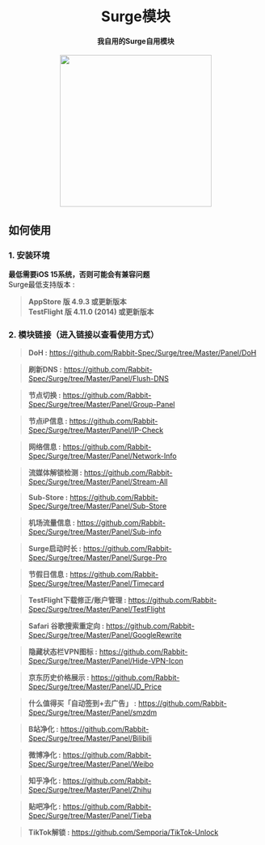 <h1 align="center">Surge模块</h1>

<h4 align="center">我自用的Surge自用模块 </h4>

<p align="center">
<img src="https://raw.githubusercontent.com/Rabbit-Spec/Surge/Master/Conf/img/6.PNG" width="300"></img>
</p>

## 如何使用
### 1. 安装环境
**最低需要iOS 15系统，否则可能会有兼容问题**<br>
Surge最低支持版本 :<br>
>**AppStore 版 4.9.3 或更新版本**<br>
>**TestFlight 版 4.11.0 (2014) 或更新版本**
### 2. 模块链接（进入链接以查看使用方式）
> **DoH :** https://github.com/Rabbit-Spec/Surge/tree/Master/Panel/DoH<br>

> **刷新DNS :** https://github.com/Rabbit-Spec/Surge/tree/Master/Panel/Flush-DNS<br>

> **节点切换 :** https://github.com/Rabbit-Spec/Surge/tree/Master/Panel/Group-Panel<br>

> **节点iP信息 :** https://github.com/Rabbit-Spec/Surge/tree/Master/Panel/IP-Check<br>

> **网络信息 :** https://github.com/Rabbit-Spec/Surge/tree/Master/Panel/Network-Info<br>

> **流媒体解锁检测 :** https://github.com/Rabbit-Spec/Surge/tree/Master/Panel/Stream-All<br>

> **Sub-Store :** https://github.com/Rabbit-Spec/Surge/tree/Master/Panel/Sub-Store<br>

> **机场流量信息 :** https://github.com/Rabbit-Spec/Surge/tree/Master/Panel/Sub-info<br>

> **Surge启动时长 :** https://github.com/Rabbit-Spec/Surge/tree/Master/Panel/Surge-Pro<br>

> **节假日信息 :** https://github.com/Rabbit-Spec/Surge/tree/Master/Panel/Timecard<br>

> **TestFlight下载修正/账户管理 :** https://github.com/Rabbit-Spec/Surge/tree/Master/Panel/TestFlight<br>

> **Safari 谷歌搜索重定向 :** https://github.com/Rabbit-Spec/Surge/tree/Master/Panel/GoogleRewrite<br>

> **隐藏状态栏VPN图标 :** https://github.com/Rabbit-Spec/Surge/tree/Master/Panel/Hide-VPN-Icon<br>

> **京东历史价格展示 :** https://github.com/Rabbit-Spec/Surge/tree/Master/Panel/JD_Price<br>

> **什么值得买「自动签到+去广告」 :** https://github.com/Rabbit-Spec/Surge/tree/Master/Panel/smzdm<br>

> **B站净化 :** https://github.com/Rabbit-Spec/Surge/tree/Master/Panel/Bilibili<br>

> **微博净化 :** https://github.com/Rabbit-Spec/Surge/tree/Master/Panel/Weibo<br>

> **知乎净化 :** https://github.com/Rabbit-Spec/Surge/tree/Master/Panel/Zhihu<br>

> **贴吧净化 :** https://github.com/Rabbit-Spec/Surge/tree/Master/Panel/Tieba<br>

> **TikTok解锁 :** https://github.com/Semporia/TikTok-Unlock<br>
